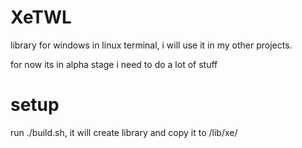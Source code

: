 # XeTWL
library for windows in linux terminal, i will use it in my other projects.

for now its in alpha stage i need to do a lot of stuff

# setup
run ./build.sh, it will create library and copy it to /lib/xe/
